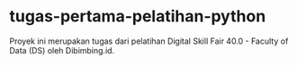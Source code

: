 # tugas-pertama-pelatihan-python
Proyek ini merupakan tugas dari pelatihan Digital Skill Fair 40.0 - Faculty of Data (DS) oleh Dibimbing.id.
